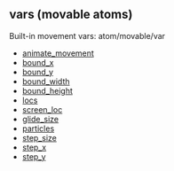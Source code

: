 ## vars (movable atoms)


Built-in movement vars:
atom/movable/var
+   [animate_movement](/ref/atom/movable/var/animate_movement.md) 
+   [bound_x](/ref/atom/movable/var/bound_x.md) 
+   [bound_y](/ref/atom/movable/var/bound_y.md) 
+   [bound_width](/ref/atom/movable/var/bound_width.md) 
+   [bound_height](/ref/atom/movable/var/bound_height.md) 
+   [locs](/ref/atom/movable/var/locs.md) 
+   [screen_loc](/ref/atom/movable/var/screen_loc.md) 
+   [glide_size](/ref/atom/movable/var/glide_size.md) 
+   [particles](/ref/atom/movable/var/particles.md) 
+   [step_size](/ref/atom/movable/var/step_size.md) 
+   [step_x](/ref/atom/movable/var/step_x.md) 
+   [step_y](/ref/atom/movable/var/step_y.md) 

